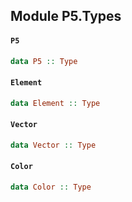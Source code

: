 ## Module P5.Types

#### `P5`

``` purescript
data P5 :: Type
```

#### `Element`

``` purescript
data Element :: Type
```

#### `Vector`

``` purescript
data Vector :: Type
```

#### `Color`

``` purescript
data Color :: Type
```


